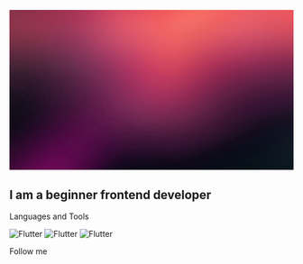 [![Header](https://github.com/BONK777/bonk777/blob/main/assets/fon_pyatna_temnyy_91678_1920x1080.jpg)](https://bonk777.github.io/portfolio/)

## I am a beginner frontend developer 

Languages and Tools

![Flutter](https://img.shields.io/badge/-VSCode-090909?style=for-the-badge&logo=visualStudio)
![Flutter](https://img.shields.io/badge/-javascript-090909?style=for-the-badge&logo=javascript)
![Flutter](https://img.shields.io/badge/-javascript-090909?style=for-the-badge&logo=javascript)

Follow me
